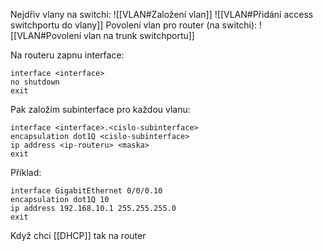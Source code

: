 Nejdřiv vlany na switchi:
![[VLAN#Založení vlan]]
![[VLAN#Přidání access switchportu do vlany]]
Povolení vlan pro router (na switchi):
![[VLAN#Povolení vlan na trunk switchportu]]

Na routeru zapnu interface:
```
interface <interface>
no shutdown
exit
```
Pak založím subinterface pro každou vlanu:
```
interface <interface>.<cislo-subinterface>
encapsulation dot1Q <cislo-subinterface>
ip address <ip-routeru> <maska>
exit
```
Příklad: 
```
interface GigabitEthernet 0/0/0.10
encapsulation dot1Q 10
ip address 192.168.10.1 255.255.255.0
exit
```

Když chci [[DHCP]] tak na router
